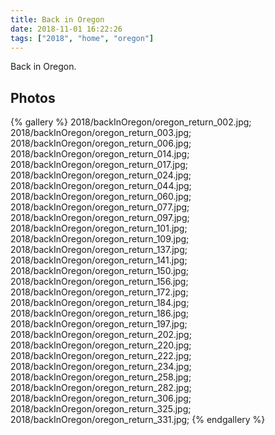 ```yaml
---
title: Back in Oregon
date: 2018-11-01 16:22:26
tags: ["2018", "home", "oregon"]
---
```


Back in Oregon.

## Photos


{% gallery %}
2018/backInOregon/oregon_return_002.jpg;
2018/backInOregon/oregon_return_003.jpg;
2018/backInOregon/oregon_return_006.jpg;
2018/backInOregon/oregon_return_014.jpg;
2018/backInOregon/oregon_return_017.jpg;
2018/backInOregon/oregon_return_024.jpg;
2018/backInOregon/oregon_return_044.jpg;
2018/backInOregon/oregon_return_060.jpg;
2018/backInOregon/oregon_return_077.jpg;
2018/backInOregon/oregon_return_097.jpg;
2018/backInOregon/oregon_return_101.jpg;
2018/backInOregon/oregon_return_109.jpg;
2018/backInOregon/oregon_return_137.jpg;
2018/backInOregon/oregon_return_141.jpg;
2018/backInOregon/oregon_return_150.jpg;
2018/backInOregon/oregon_return_156.jpg;
2018/backInOregon/oregon_return_172.jpg;
2018/backInOregon/oregon_return_184.jpg;
2018/backInOregon/oregon_return_186.jpg;
2018/backInOregon/oregon_return_197.jpg;
2018/backInOregon/oregon_return_202.jpg;
2018/backInOregon/oregon_return_220.jpg;
2018/backInOregon/oregon_return_222.jpg;
2018/backInOregon/oregon_return_234.jpg;
2018/backInOregon/oregon_return_258.jpg;
2018/backInOregon/oregon_return_282.jpg;
2018/backInOregon/oregon_return_306.jpg;
2018/backInOregon/oregon_return_325.jpg;
2018/backInOregon/oregon_return_331.jpg;
{% endgallery %}
